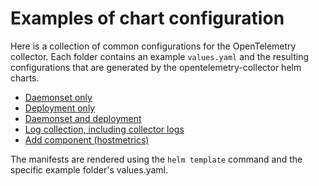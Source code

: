 # Examples of chart configuration

Here is a collection of common configurations for the OpenTelemetry collector.  Each folder contains an example `values.yaml` and the resulting configurations that are generated by the opentelemetry-collector helm charts.

- [Daemonset only](daemonset-only)
- [Deployment only](deployment-only)
- [Daemonset and deployment](daemonset-and-deployment)
- [Log collection, including collector logs](daemonset-collector-logs)
- [Add component (hostmetrics)](daemonset-hostmetrics)

The manifests are rendered using the `helm template` command and the specific example folder's values.yaml.

